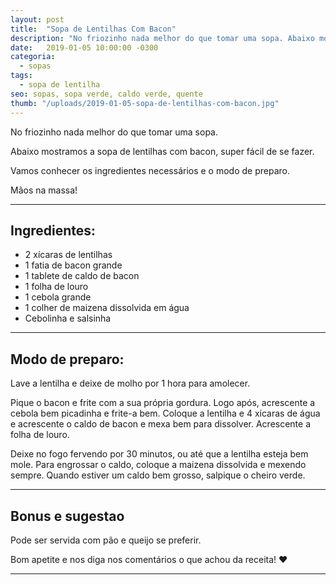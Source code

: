 ```yaml
---
layout: post
title:  "Sopa de Lentilhas Com Bacon"
description: "No friozinho nada melhor do que tomar uma sopa. Abaixo mostramos a sopa de lentilhas com bacon, super fácil de se fazer."
date:   2019-01-05 10:00:00 -0300
categoria:
  - sopas
tags:
  - sopa de lentilha
seo: sopas, sopa verde, caldo verde, quente
thumb: "/uploads/2019-01-05-sopa-de-lentilhas-com-bacon.jpg"
---
```


No friozinho nada melhor do que tomar uma sopa.

Abaixo mostramos a sopa de lentilhas com bacon, super fácil de se fazer.

Vamos conhecer os ingredientes necessários e o modo de preparo.

Mãos na massa!

---

## Ingredientes:
  - 2 xícaras de lentilhas
  - 1 fatia de bacon grande
  - 1 tablete de caldo de bacon
  - 1 folha de louro
  - 1 cebola grande
  - 1 colher de maizena dissolvida em água
  - Cebolinha e salsinha

---

## Modo de preparo:
Lave a lentilha e deixe de molho por 1 hora para amolecer.

Pique o bacon e frite com a sua própria gordura. Logo após, acrescente a cebola bem picadinha e frite-a bem. Coloque a lentilha e 4 xícaras de água e acrescente o caldo de bacon e mexa bem para dissolver. Acrescente a folha de louro.

Deixe no fogo fervendo por 30 minutos, ou até que a lentilha esteja bem mole. Para engrossar o caldo, coloque a maizena dissolvida e mexendo sempre. Quando estiver um caldo bem grosso, salpique o cheiro verde.

---

## Bonus e sugestao
Pode ser servida com pão e queijo se preferir.

Bom apetite e nos diga nos comentários o que achou da receita! ❤️

---

<div class="adsmobile">
<ins class="adsbygoogle"
     style="display:block; text-align:center;"
     data-ad-layout="in-article"
     data-ad-format="fluid"
     data-ad-client="ca-pub-8078000237589807"
     data-ad-slot="9245457524"></ins>
<script>
     (adsbygoogle = window.adsbygoogle || []).push({});
</script>
</div>
